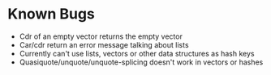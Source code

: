 # Known Bugs

* Cdr of an empty vector returns the empty vector
* Car/cdr return an error message talking about lists
* Currently can't use lists, vectors or other data structures as hash keys
* Quasiquote/unquote/unquote-splicing doesn't work in vectors or hashes